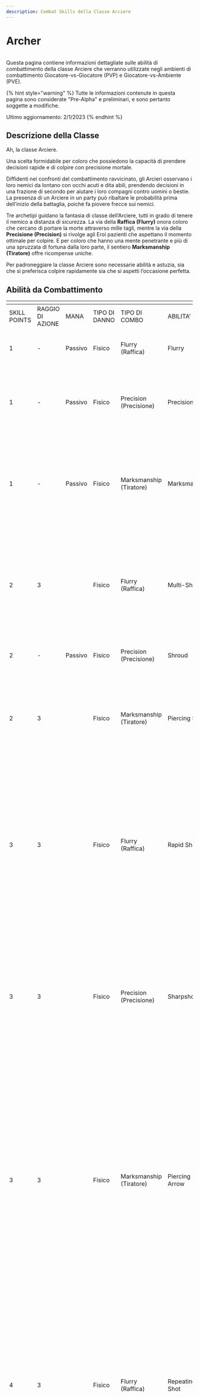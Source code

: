 ```yaml
---
description: Combat Skills della Classe Arciere
---
```


# Archer

<figure><img src="../../.gitbook/assets/spaces_-MfUam-1n-JpNfAIQQey_uploads_PQIZgeySKRlwHjz3JgwD_archers3.webp" alt=""><figcaption></figcaption></figure>

Questa pagina contiene informazioni dettagliate sulle abilità di combattimento della classe Arciere che verranno utilizzate negli ambienti di combattimento Giocatore-vs-Giocatore (PVP) e Giocatore-vs-Ambiente (PVE).

{% hint style="warning" %}
Tutte le informazioni contenute in questa pagina sono considerate "Pre-Alpha" e preliminari, e sono pertanto soggette a modifiche.

Ultimo aggiornamento: 2/1/2023
{% endhint %}

## Descrizione della Classe

Ah, la classe Arciere.

Una scelta formidabile per coloro che possiedono la capacità di prendere decisioni rapide e di colpire con precisione mortale.

Diffidenti nei confronti del combattimento ravvicinato, gli Arcieri osservano i loro nemici da lontano con occhi acuti e dita abili, prendendo decisioni in una frazione di secondo per aiutare i loro compagni contro uomini o bestie. La presenza di un Arciere in un party può ribaltare le probabilità prima dell’inizio della battaglia, poiché fa piovere frecce sui nemici.

Tre archetipi guidano la fantasia di classe dell’Arciere, tutti in grado di tenere il nemico a distanza di sicurezza. La via della **Raffica (Flurry)** onora coloro che cercano di portare la morte attraverso mille tagli, mentre la via della **Precisione (Precision)** si rivolge agli Eroi pazienti che aspettano il momento ottimale per colpire. E per coloro che hanno una mente penetrante e più di una spruzzata di fortuna dalla loro parte, il sentiero **Marksmanship (Tiratore)** offre ricompense uniche.

Per padroneggiare la classe Arciere sono necessarie abilità e astuzia, sia che si preferisca colpire rapidamente sia che si aspetti l’occasione perfetta.

## Abilità da Combattimento

<table data-header-hidden><thead><tr><th width="108"></th><th width="94"></th><th width="95"></th><th width="92"></th><th width="144"></th><th width="145"></th><th width="800"></th></tr></thead><tbody><tr><td>SKILL POINTS</td><td>RAGGIO DI AZIONE</td><td>MANA</td><td>TIPO DI DANNO</td><td>TIPO DI COMBO</td><td>ABILITA’</td><td>DESCRIZIONE</td></tr><tr><td>1</td><td>-</td><td>Passivo</td><td>Fisico</td><td>Flurry (Raffica)</td><td>Flurry</td><td>Aumenta i danni effettivi dell’Attacco Base di X% in combattimento.</td></tr><tr><td>1</td><td>-</td><td>Passivo</td><td>Fisico</td><td>Precision (Precisione)</td><td>Precision</td><td>Tutti gli Attacchi Base hanno una probabilità aumentata dell'X% (X = X*DEX) di eseguire un colpo critico.</td></tr><tr><td>1</td><td>-</td><td>Passivo</td><td>Fisico</td><td>Marksmanship (Tiratore)</td><td>Marksmanship</td><td><p>Guadagna X% di LCK effettiva in combattimento (X = X*INT).</p><p>Tutti gli Attacchi Base guadagnano un X% di perforazione.</p></td></tr><tr><td>2</td><td>3</td><td><br></td><td>Fisico</td><td>Flurry (Raffica)</td><td>Multi-Shot</td><td><p>Scaglia X frecce contro il nemico bersaglio. Ogni freccia infligge danni pari a (X*Basic).</p><p>Ogni freccia ha una possibilità indipendente di colpire in modo critico.</p></td></tr><tr><td>2</td><td>-</td><td>Passivo</td><td>Fisico</td><td>Precision (Precisione)</td><td>Shroud</td><td>Mentre si carica, questo Eroe guadagna X% di EVA.</td></tr><tr><td>2</td><td>3</td><td><br></td><td>Fisico</td><td>Marksmanship (Tiratore)</td><td>Piercing Shot</td><td><p>Infligge al nemico bersaglio danni pari a (X*Basic + X*DEX).</p><p>Questo attacco ha una percentuale di perforazione dell’X%.</p></td></tr><tr><td>3</td><td>3</td><td><br></td><td>Fisico</td><td>Flurry (Raffica)</td><td>Rapid Shot</td><td><p>Scaglia X frecce in modo casuale, mirando a un massimo di X nemici.</p><p>Ogni freccia infligge danni pari a (X*Basic).</p><p><strong>COMBO</strong>: se questo Eroe ha usato Multi-Shot nel turno precedente, aumenta la Probabilità di Crit di X%.</p></td></tr><tr><td>3</td><td>3</td><td><br></td><td>Fisico</td><td>Precision (Precisione)</td><td>Sharpshooter</td><td><p>Si carica per X turni.</p><p>Infligge al nemico bersaglio danni pari a (X*Basic + X*DEX).</p><p><strong>COMBO</strong>: Se Shroud è attivo, il prossimo Attacco Base di questo Eroe infligge danni aggiuntivi pari a (X*DEX).</p></td></tr><tr><td>3</td><td>3</td><td><br></td><td>Fisico</td><td>Marksmanship (Tiratore)</td><td>Piercing Arrow</td><td><p>Infligge al nemico bersaglio P1 un danno pari a (X*Basic).</p><p>Infligge al nemico bersaglio P2 un danno pari a (X*Basic).</p><p>Infligge al nemico bersaglio P3 un danno pari a (X*Basic).</p><p>Questo attacco ha una percentuale di perforazione del X%. Se bloccata, la freccia arresta la sua traiettoria.</p><p><br></p></td></tr><tr><td>4</td><td>3</td><td><br></td><td>Fisico</td><td>Flurry (Raffica)</td><td>Repeating Shot</td><td><p>Scaglia X frecce contro il nemico bersaglio.</p><p>Ogni freccia infligge danni pari a (X*Basic).</p><p><strong>COMBO</strong>: se si è preso di mira lo stesso nemico con Rapid Shot nel turno precedente, si infligge un ulteriore (X*DEX) per ogni danno inflitto.</p><p><br></p></td></tr><tr><td>4</td><td>3</td><td><br></td><td>Fisico</td><td>Precision (Precisione)</td><td>Dead Aim</td><td><p>Si carica per X turni. Il prossimo turno.</p><p>Questo Eroe deve usare l'Attacco Base, che infligge danni pari a (X*Basic).</p><p><strong>COMBO</strong>: Se Shroud è attivo, il caricamento dell’attacco può essere interrotto solo da Stun.</p><p><br></p></td></tr><tr><td>4</td><td>3</td><td><br></td><td>Fisico</td><td>Marksmanship (Tiratore)</td><td>One Small Stone</td><td><p>Raccogliere una pietra dal terreno per colpire.</p><p>Infligge a X nemici bersaglio danni pari a (X*Basic*(X+(X*LCK)) ciascuno.</p><p>Questo attacco ha una percentuale di perforazione del X%.</p><p><br></p></td></tr><tr><td>5</td><td>3</td><td><br></td><td>Fisico</td><td>Flurry (Raffica)</td><td>Barrage</td><td><p>Scaglia X frecce che si inarcano in aria, infliggendo danni in modo casuale a tutte le posizioni nemiche.</p><p>Ogni freccia infligge danni pari a (X*Basic).</p><p>Tuttavia, ogni freccia aggiuntiva che colpisce lo stesso nemico infligge ulteriori danni LCK. Se non c'è nessun Eroe nella posizione, i danni di quella freccia si annullano.</p><p><em>Esempio: 2° Freccia = X*LCK; 3° Freccia = X*LCK; 4° Freccia = X*LCK; 5° Freccia = X*LCK.</em></p><p><br></p><p><br></p></td></tr><tr><td>5</td><td>3</td><td><br></td><td>Fisico</td><td>Precision (Precisione)</td><td>Twin Arrows </td><td><p>Si carica per X turni.</p><p>Il prossimo turno, questo Eroe deve usare l'Attacco Base.</p><p>Infligge ai due nemici più vicini danni pari a (X*Basic) ciascuno.</p><p><strong>COMBO</strong>: Se lanci Dead Aim in questa battaglia, infliggi danni pari a (X*Basic).</p><p><br></p></td></tr><tr><td>5</td><td>3</td><td><br></td><td>Fisico</td><td>Marksmanship (Tiratore)</td><td>Hunter’s Mark</td><td><p>Infligge a tutti i nemici danni pari a (X*Basic).</p><p>Tutti i nemici ricevono l'X% (X = X*LCK + X*DEX) di danni fisici aggiuntivi per X turni.</p></td></tr><tr><td>10+</td><td>3</td><td><br></td><td>Fisico</td><td>Flurry (Raffica)</td><td>Multi-Shot +</td><td><p>Scaglia X frecce contro il nemico bersaglio.</p><p>Ogni freccia infligge danni pari a (X*Basic).</p><p>Ogni freccia ha una probabilità indipendente di colpire in modo critico.</p></td></tr><tr><td>10+</td><td>3</td><td><br></td><td>Fisico</td><td>Flurry (Raffica)</td><td>Barrage + </td><td><p>Spara un'intera faretra di frecce che si inarca in aria, le 6 frecce piovono e infliggono danni in modo casuale a tutti i nemici.</p><p>Ogni freccia infligge (X*Basic), ma ogni freccia aggiuntiva che colpisce lo stesso nemico infligge danni aggiuntivi LCK.</p><p><em>Esempio: 2° freccia = X*LCK; 3° freccia = X*LCK; 4° freccia = X*LCK; 5° freccia = X*LCK.</em></p><p><br></p></td></tr><tr><td>10+</td><td>-</td><td>Passivo</td><td>Fisico</td><td>Precision (Precisione)</td><td>Shroud +</td><td>Mentre si carica, questo Eroe guadagna X% di EVA e non può essere spinto, tirato o stordito. (pushed, pulled, stunned) </td></tr><tr><td>10+</td><td>3</td><td><br></td><td>Fisico</td><td>Precision (Precisione)</td><td>Dead Aim +</td><td><p>Si carica per X turni.</p><p>Il prossimo turno, questo Eroe deve sferrare un Attacco Base e infligge danni pari a (X*Basic).</p><p><strong>COMBO</strong>: Se l'Eroe ha Shroud attivo, stordisce il bersaglio e lo rallenta del X% per X turni.</p><p><br></p></td></tr><tr><td>10+</td><td>3</td><td><br></td><td>Fisico</td><td>Marksmanship (Tiratore)</td><td>One Small Stone +</td><td><p>Raccogliere una pietra dal terreno per colpire.</p><p>Infligge a X nemici bersaglio danni pari a (X*Basic*(X+(X*LCK)) ciascuno.</p><p>Questo attacco ha una percentuale di perforazione del X%.</p><p><br></p></td></tr><tr><td>10+</td><td>3</td><td><br></td><td>Fisico</td><td>Marksmanship (Tiratore)</td><td>Piercing Arrow +</td><td><p>Infligge al nemico bersaglio P1 un danno pari a (X*Basic).</p><p>Infligge al nemico bersaglio P2 un danno pari a (X*Basic).</p><p>Infligge al nemico bersaglio P3 un danno pari a (X*Basic).</p><p>Questo attacco ha una percentuale di perforazione del X%. Se bloccata, la freccia arresta la sua traiettoria.</p></td></tr><tr><td>10</td><td>3</td><td><br></td><td>Fisico</td><td>Precision (Precisione)</td><td>Pin</td><td><p>Scaglia una freccia pesante attraverso il piede del nemico bersaglio, infliggendo danni pari a (X*Basic + X*STR + X*DEX).</p><p>Rallenta il bersaglio di X% per il resto della battaglia.</p></td></tr><tr><td>10</td><td>2</td><td><br></td><td>Fisico</td><td>Flurry (Raffica)</td><td>Detonating Arrow</td><td><p>Spara al bersaglio nemico in P2 infliggendo danni pari a (X*Basic).</p><p>Infligge a ciascun nemico in P1 e P3 danni pari a (X*Basic).</p></td></tr><tr><td>10</td><td>3</td><td><br></td><td>Fisico</td><td>Precision (Precisione)</td><td>Poison Arrow</td><td><p>Infligge danni pari a (X*Basic + X*STR + X*DEX).</p><p>Avvelena il nemico bersaglio.</p></td></tr><tr><td>10</td><td>3</td><td><br></td><td>Fisico</td><td>Precision (Precisione)</td><td>Debilitating Shot</td><td><p>Infligge danni pari a (X*Basic + X*STR + X*DEX).</p><p>Stordisce il nemico bersaglio.</p><p><strong>COMBO</strong>: se l'Eroe ha Shroud attivo, rallenta anche il nemico bersaglio di X%.</p><p><br></p></td></tr><tr><td>10</td><td>3</td><td><br></td><td>Fisico</td><td>Marksmanship (Tiratore)</td><td>Giant Killer</td><td>Se il nemico bersaglio possiede più HP attuali di questo Eroe, infligge il 100% di danni da attacco bonus.</td></tr><tr><td>10</td><td>3</td><td><br></td><td>Fisico</td><td>Flurry (Raffica)</td><td>Trick Shot</td><td>Infligge danni al nemico bersaglio in P1 (X*Basic + X*DEX), P2 (X*Basic + X*DEX), P3 (X*Basic + X*DEX).</td></tr><tr><td>10</td><td>-</td><td>Passivo</td><td>Fisico</td><td>Precision (Precisione)</td><td>Swift Quiver</td><td><p>Guadagna un'AGI effettiva pari a (X*DEX) in combattimento.</p><p><strong>COMBO</strong>: se Shroud è attivo, guadagna AGI aggiuntiva pari a (X*END).</p></td></tr><tr><td>10</td><td>-</td><td>Passivo</td><td>Fisico</td><td>Marksmanship (Tiratore)</td><td>Relentless Volley</td><td><p>Attivare per mettere l'Arciere in modalità Torretta.</p><p>Infligge danni pari a (X*Basic) dopo ogni turno a un nemico casuale per X turni.</p></td></tr><tr><td>10</td><td>-</td><td>Passivo</td><td>Fisico</td><td>Flurry (Raffica)</td><td>Flick Shot</td><td>Ogni volta che questo Eroe riceve danno, infliggi alla fonte un danno pari a (X*Basic).</td></tr><tr><td>15+</td><td>3</td><td><br></td><td>Fisico</td><td>Marksmanship (Tiratore)</td><td>Masterful Shot</td><td><p>Esegue un esecuzione su un bersaglio con meno di X% di HP.</p><p>Grado di difficoltà: -X% di precisione</p></td></tr></tbody></table>

### Note

* Le abilità da 10+ punti costano 10 meno il costo della versione base dell'abilità.
* Le abilità da 15 punti sono disponibili solo per gli Eroi con una classe/sottoclasse corrispondente.
